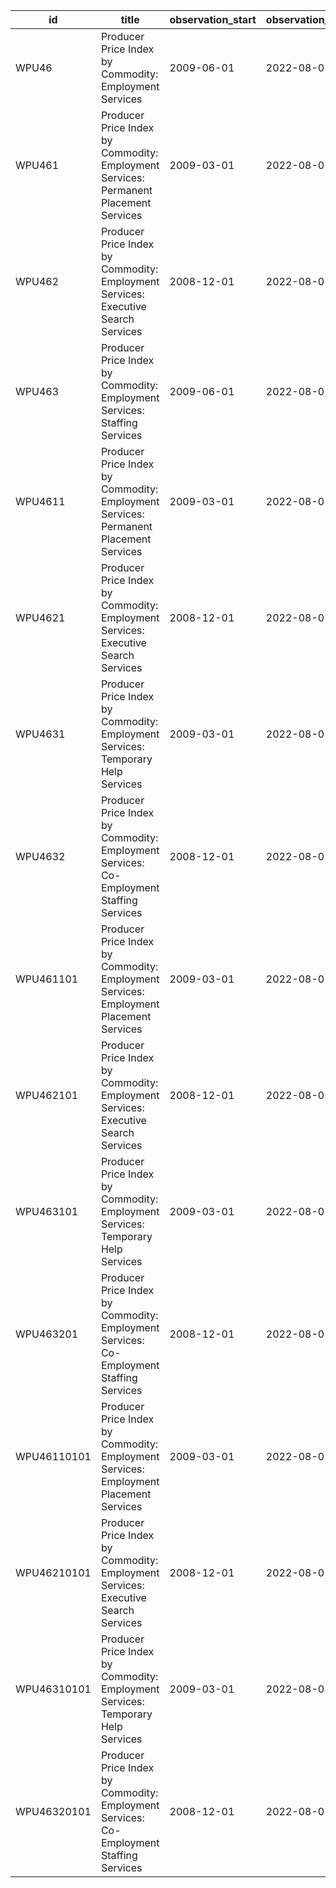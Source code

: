 | id          | title                                                                                   | observation_start   | observation_end   |
|-------------|-----------------------------------------------------------------------------------------|---------------------|-------------------|
| WPU46       | Producer Price Index by Commodity: Employment Services                                  | 2009-06-01          | 2022-08-01        |
| WPU461      | Producer Price Index by Commodity: Employment Services: Permanent Placement Services    | 2009-03-01          | 2022-08-01        |
| WPU462      | Producer Price Index by Commodity: Employment Services: Executive Search Services       | 2008-12-01          | 2022-08-01        |
| WPU463      | Producer Price Index by Commodity: Employment Services: Staffing Services               | 2009-06-01          | 2022-08-01        |
| WPU4611     | Producer Price Index by Commodity: Employment Services: Permanent Placement Services    | 2009-03-01          | 2022-08-01        |
| WPU4621     | Producer Price Index by Commodity: Employment Services: Executive Search Services       | 2008-12-01          | 2022-08-01        |
| WPU4631     | Producer Price Index by Commodity: Employment Services: Temporary Help Services         | 2009-03-01          | 2022-08-01        |
| WPU4632     | Producer Price Index by Commodity: Employment Services: Co-Employment Staffing Services | 2008-12-01          | 2022-08-01        |
| WPU461101   | Producer Price Index by Commodity: Employment Services: Employment Placement Services   | 2009-03-01          | 2022-08-01        |
| WPU462101   | Producer Price Index by Commodity: Employment Services: Executive Search Services       | 2008-12-01          | 2022-08-01        |
| WPU463101   | Producer Price Index by Commodity: Employment Services: Temporary Help Services         | 2009-03-01          | 2022-08-01        |
| WPU463201   | Producer Price Index by Commodity: Employment Services: Co-Employment Staffing Services | 2008-12-01          | 2022-08-01        |
| WPU46110101 | Producer Price Index by Commodity: Employment Services: Employment Placement Services   | 2009-03-01          | 2022-08-01        |
| WPU46210101 | Producer Price Index by Commodity: Employment Services: Executive Search Services       | 2008-12-01          | 2022-08-01        |
| WPU46310101 | Producer Price Index by Commodity: Employment Services: Temporary Help Services         | 2009-03-01          | 2022-08-01        |
| WPU46320101 | Producer Price Index by Commodity: Employment Services: Co-Employment Staffing Services | 2008-12-01          | 2022-08-01        |